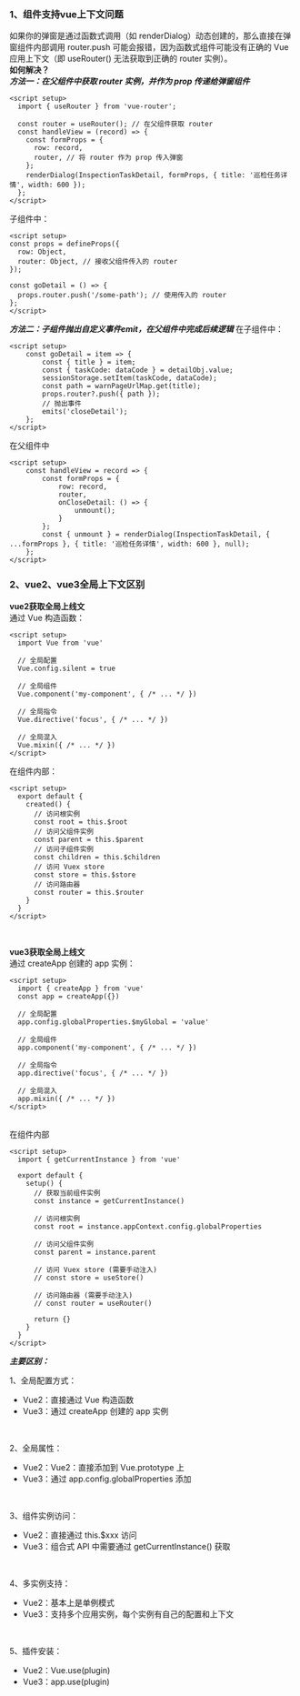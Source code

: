 ### **1、组件支持vue上下文问题**
如果你的弹窗是通过函数式调用（如 renderDialog）动态创建的，那么直接在弹窗组件内部调用 router.push 可能会报错，因为函数式组件可能没有正确的 Vue 应用上下文（即 useRouter() 无法获取到正确的 router 实例）。
<br/>
**如何解决？**
<br/>
***方法一：在父组件中获取 router 实例，并作为 prop 传递给弹窗组件***
```vue
<script setup>
  import { useRouter } from 'vue-router';

  const router = useRouter(); // 在父组件获取 router
  const handleView = (record) => {
    const formProps = {
      row: record,
      router, // 将 router 作为 prop 传入弹窗
    };
    renderDialog(InspectionTaskDetail, formProps, { title: '巡检任务详情', width: 600 });
  };
</script>
```
子组件中：
```vue
<script setup>
const props = defineProps({
  row: Object,
  router: Object, // 接收父组件传入的 router
});

const goDetail = () => {
  props.router.push('/some-path'); // 使用传入的 router
};
</script>
```
***方法二：子组件抛出自定义事件emit，在父组件中完成后续逻辑***
在子组件中：
```vue
<script setup>
    const goDetail = item => {
        const { title } = item;
        const { taskCode: dataCode } = detailObj.value;
        sessionStorage.setItem(taskCode, dataCode);
        const path = warnPageUrlMap.get(title);
        props.router?.push({ path });
        // 抛出事件
        emits('closeDetail');
    };
</script>
```
在父组件中
```vue
<script setup>
    const handleView = record => {
        const formProps = {
            row: record,
            router,
            onCloseDetail: () => {
                unmount();
            }
        };
        const { unmount } = renderDialog(InspectionTaskDetail, { ...formProps }, { title: '巡检任务详情', width: 600 }, null);
    };
</script>
```


### **2、vue2、vue3全局上下文区别**
**vue2获取全局上线文**
<br/>
通过 Vue 构造函数：
```vue
<script setup>
  import Vue from 'vue'

  // 全局配置
  Vue.config.silent = true

  // 全局组件
  Vue.component('my-component', { /* ... */ })

  // 全局指令
  Vue.directive('focus', { /* ... */ })

  // 全局混入
  Vue.mixin({ /* ... */ })
</script>
```
在组件内部：
```vue
<script setup>
  export default {
    created() {
      // 访问根实例
      const root = this.$root
      // 访问父组件实例
      const parent = this.$parent
      // 访问子组件实例
      const children = this.$children
      // 访问 Vuex store
      const store = this.$store
      // 访问路由器
      const router = this.$router
    }
  }
</script>
```
<br/>

**vue3获取全局上线文**
<br/>
通过 createApp 创建的 app 实例：
```vue
<script setup>
  import { createApp } from 'vue'
  const app = createApp({})

  // 全局配置
  app.config.globalProperties.$myGlobal = 'value'

  // 全局组件
  app.component('my-component', { /* ... */ })

  // 全局指令
  app.directive('focus', { /* ... */ })

  // 全局混入
  app.mixin({ /* ... */ })
</script>
```

<br/>
在组件内部

```vue
<script setup>
  import { getCurrentInstance } from 'vue'

  export default {
    setup() {
      // 获取当前组件实例
      const instance = getCurrentInstance()

      // 访问根实例
      const root = instance.appContext.config.globalProperties

      // 访问父组件实例
      const parent = instance.parent

      // 访问 Vuex store (需要手动注入)
      // const store = useStore()

      // 访问路由器 (需要手动注入)
      // const router = useRouter()

      return {}
    }
  }
</script>
```

***主要区别：***
<br />

1、全局配置方式：
- Vue2：直接通过 Vue 构造函数
- Vue3：通过 createApp 创建的 app 实例
<br />

2、全局属性：
- Vue2：Vue2：直接添加到 Vue.prototype 上
- Vue3：通过 app.config.globalProperties 添加
<br />

3、组件实例访问：
- Vue2：直接通过 this.$xxx 访问
- Vue3：组合式 API 中需要通过 getCurrentInstance() 获取
<br />

4、多实例支持：
- Vue2：基本上是单例模式
- Vue3：支持多个应用实例，每个实例有自己的配置和上下文
<br />

5、插件安装：
- Vue2：Vue.use(plugin)
- Vue3：app.use(plugin)
<br />